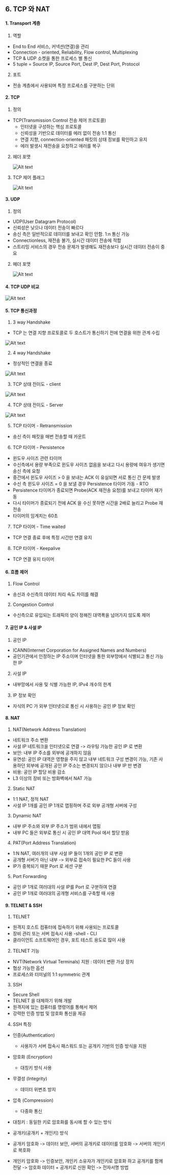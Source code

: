 ## 6. TCP 와 NAT
#### 1. Transport 계층
1. 역할
* End to End 서비스, 커넥션(연결)을 관리
* Connection - oriented, Reliability, Flow control, Multiplexing
* TCP & UDP 소켓을 통한 프로세스 별 통신
* 5 tuple = Source IP, Source Port, Dest IP, Dest Port, Protocol

2. 포트
* 전송 계층에서 사용되며 특정 프로세스를 구분하는 단위

#### 2. TCP
1. 정의
* TCP(Transmission Control 전송 제어 프로토콜)
    * 인터넷을 구성하는 핵심 프로토콜
    * 신뢰성을 기반으로 데이터를 에러 없이 전송 1:1 통신
    * 연결 지향, connection-oriented 패킷의 상태 정보를 확인하고 유지
    * 에러 발생시 재전송을 요청하고 에러를 복구
    
2. 헤더 포맷
   
   ![Alt text](./images/06_network_01.png "IP")
   
3. TCP 제어 플래그

    ![Alt text](./images/06_network_02.png "IP")

#### 3. UDP
1. 정의
* UDP(User Datagram Protocol)
* 신뢰성은 낮으나 데이터 전송이 빠르다
* 송신 측은 일반적으로 데이터를 보내고 확인 안함. 1:n 통신 가능
* Connectionless, 재전송 불가, 실시간 데이터 전송에 적합
* 스트리밍 서비스의 경우 전송 문제가 발생해도 재전송보다 실시간 데이터 전송이 중요

2. 헤더 포맷
   
   ![Alt text](./images/06_network_03.png "IP")

#### 4. TCP UDP 비교

![Alt text](./images/06_network_04.png "IP")

#### 5. TCP 통신과정
1. 3 way Handshake
* TCP 는 연결 지향 프로토콜로 두 호스트가 통신하기 전에 연결을 위한 관계 수립

![Alt text](./images/06_network_05.png "IP")

2. 4 way Handshake
* 정상적인 연결을 종료

![Alt text](./images/06_network_06.png "IP")

3. TCP 상태 전이도 - client

![Alt text](./images/06_network_07.png "IP")

4. TCP 상태 전이도 - Server

![Alt text](./images/06_network_08.png "IP")

5. TCP 타이머 - Retransmission
* 송신 측이 패킷을 매번 전송할 때 카운트

6. TCP 타이머 - Persistence
* 윈도우 사이즈 관련 타이머
* 수신측에서 용량 부족으로 윈도우 사이즈 없음을 보내고 다시 용량에 여유가 생기면 송신 측에 요청
* 중간에서 윈도우 사이즈 > 0 을 보내는 ACK 이 유실되면 서로 통신 간 문제 발생
* 수신 측 윈도우 사이즈 = 0 을 보낼 경우 Persistence 타이머 가동 - RTO
* Persistence 타이머가 종료되면 Probe(ACK 재전송 요청)를 보내고 타이머 재가동
* 다시 타이머가 종료되기 전에 ACK 을 수신 못하면 시간을 2배로 늘리고 Probe 재전송
* 타이머의 임계치는 60초

7. TCP 타이머 - Time waited
* TCP 연결 종료 후에 특정 시간만 연결 유지

8. TCP 타이머 - Keepalive
* TCP 연결 유지 타이머

#### 6. 흐름 제어
1. Flow Control
* 송신과 수신측의 데이터 처리 속도 차이를 해결

2. Congestion Control
* 수신측으로 유입되는 트래픽의 양이 정해진 대역폭을 넘어가지 않도록 제어

#### 7. 공인 IP & 사설 IP
1. 공인 IP
* ICANN(Internet Corporation for Assigned Names and Numbers)
* 공인기관에서 인정하는 IP 주소이며 인터넷을 통한 외부망에서 식별되고 통신 가능한 IP

2. 사설 IP
* 내부망에서 사용 및 식별 가능한 IP, IPv4 개수의 한계

3. IP 정보 확인
* 자식의 PC 가 외부 인터넷으로 통신 시 사용하는 공인 IP 정보 확인

#### 8. NAT
1. NAT(Network Address Translation)
* 네트워크 주소 변환
* 사설 IP 네트워크을 인터넷으로 연결 -> 라우팅 가능한 공인 IP 로 변환
* 보안: 내부 IP 주소를 외부에 공개하지 않음
* 유연성: 공인 IP 대역은 영향을 주지 않고 내부 네트워크 구성 변경이 가능, 기존 사용하던 외부에 공개된 공인 IP 주소는 변경되지 않으나 내부 IP 만 변경
* 비용: 공인 IP 할당 비용 감소
* L3 이상의 장비 또는 방화벽에서 NAT 가능

2. Static NAT
* 1:1 NAT, 정적 NAT
* 사설 IP 1개를 공인 IP 1개로 맵핑하며 주로 외부 공개형 서버에 구성

3. Dynamic NAT
* 내부 IP 주소와 외부 IP 주소가 범위 내에서 맵핑
* 내부 PC 들은 외부로 통신 시 공인 IP 대역 Pool 에서 할당 받음

4. PAT(Port Address Translation)
* 1:N NAT, 여러개의 내부 사설 IP 들이 1개의 공인 IP 로 변환
* 공개형 서버가 아닌 내부 -> 외부로 접속이 필요한 PC 들이 사용
* IP가 중복되기 때문 Port 로 세션 구분

5. Port Forwarding
* 공인 IP 1개로 여러대의 사설 IP를 Port 로 구분하여 연결
* 공인 IP 1개로 여러대의 공개형 서비스를 구축할 때 사용

#### 9. TELNET & SSH
1. TELNET
* 원격지 호스트 컴퓨터에 접속하기 위해 사용되는 프로토콜
* 장비 관리 또는 서버 접속시 사용 -shell - CLI
* 클라이언트 소프트웨어인 경우, 포트 테스트 용도로 많이 사용

2. TELNET 기능
* NVT(Network Virtual Terminals) 지원 : 데이터 변환 가상 장치
* 협상 가능한 옵션
* 프로세스와 터미널의 1:1 symmetric 관계

3. SSH
* Secure Shell
* TELNET 을 대체하기 위해 개발
* 원격지에 있는 컴퓨터를 명령어를 통해서 제어
* 강력한 인증 방법 및 암호화 통신을 제공

4. SSH 특징
* 인증(Authentication)
    * 사용자가 서버 접속시 패스워드 또는 공개키 기반의 인증 방식을 지원
* 암호화 (Encryption)
    * 대칭키 방식 사용
* 무결성 (Integrity)
    * 데이터 위변조 방지
* 압축 (Compression)
    * 다중화 통신
    
* 대칭키 : 동일한 키로 암호화를 동시에 할 수 있는 방식
* 공개키(공개키 + 개인키) 방식
* 공개키 암호화 -> 데이터 보안, 서버의 공개키로 데이터를 암호화 -> 서버의 개인키로 복호화
* 개인키 암호화 -> 인증보안, 개인키 소유자가 개인키로 암호화 하고 공개키를 함께 전달 -> 암호화 데이터 + 공개키로 신원 확인 -> 전자서명 방법

